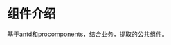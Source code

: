 # 组件介绍

基于[antd](https://ant-design.antgroup.com/index-cn)和[procomponents](https://procomponents.ant.design/)，结合业务，提取的公共组件。
